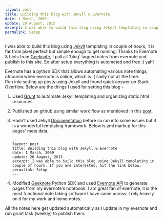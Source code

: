 ```yaml
---
layout: post
title: Building this blog with Jekyll & Evernote
date: 1 March, 2009
update: 20 August, 2015
excerpt: I was able to build this blog using Jekyll templating in couple of hours. If you are interested, hit the link below.
permalink: Setup
---
```


I was able to build this blog using [Jekyll](http://jekyllrb.com/) templating in couple of hours, it is far from pixel perfect but simple enough to get running. Thanks to Evernote & hints from [Geeknote](https://github.com/VitaliyRodnenko/geeknote), I pull all 'blog' tagged notes from evernote and publish to this site. So after setup everything is automated and free :) yah! 

Evernote has a python SDK that allows automating various note things, ofcourse when evernote is online, which is :( sadly not all the time.   
Run into setting up posts using Jekyll and found quick answer on Stack Overflow. Below are the things I used for setting this blog -

1. Used [Grunt](http://gruntjs.com/) to automate Jekyll templating and organizing static html resources.

2. Published on github using similar work flow as mentioned in this [post](http://www.aymerick.com/2014/07/22/jekyll-github-pages-bower-bootstrap.html). 

3. Hadn't used Jekyll [Documentation](http://jekyllrb.com/docs/home/) before so ran into some issues but it is a wonderful templating framework. Below is yml markup for this pages' meta data.

	```
	---
	layout: post
	title: Building this blog with Jekyll & Evernote
	date: 1 March, 2009
	update: 20 August, 2015
	excerpt: I was able to build this blog using Jekyll templating in couple of hours. If you are interested, hit the link below.
	permalink: Setup
	---
	```

4. Modified [Geeknote](https://github.com/VitaliyRodnenko/geeknote) Python SDK and used [Evernote API](https://dev.evernote.com/doc/reference) to generate pages from my evernote's notebook. I am great fan of evernote, it is the most functional note taking software I have came across. I rely heavily on it for my work and home notes.

All the notes here get updated automatically as I update in my evernote and run grunt task (weekly) to publish them.
